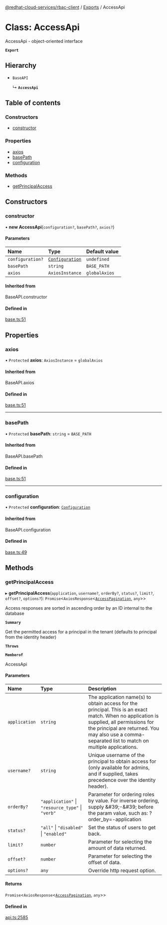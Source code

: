 [@redhat-cloud-services/rbac-client](../README.md) / [Exports](../modules.md) / AccessApi

# Class: AccessApi

AccessApi - object-oriented interface

**`Export`**

## Hierarchy

- `BaseAPI`

  ↳ **`AccessApi`**

## Table of contents

### Constructors

- [constructor](AccessApi.md#constructor)

### Properties

- [axios](AccessApi.md#axios)
- [basePath](AccessApi.md#basepath)
- [configuration](AccessApi.md#configuration)

### Methods

- [getPrincipalAccess](AccessApi.md#getprincipalaccess)

## Constructors

### constructor

• **new AccessApi**(`configuration?`, `basePath?`, `axios?`)

#### Parameters

| Name | Type | Default value |
| :------ | :------ | :------ |
| `configuration?` | [`Configuration`](Configuration.md) | `undefined` |
| `basePath` | `string` | `BASE_PATH` |
| `axios` | `AxiosInstance` | `globalAxios` |

#### Inherited from

BaseAPI.constructor

#### Defined in

[base.ts:51](https://github.com/mkholjuraev/javascript-clients/blob/master/packages/rbac/base.ts#L51)

## Properties

### axios

• `Protected` **axios**: `AxiosInstance` = `globalAxios`

#### Inherited from

BaseAPI.axios

#### Defined in

[base.ts:51](https://github.com/mkholjuraev/javascript-clients/blob/master/packages/rbac/base.ts#L51)

___

### basePath

• `Protected` **basePath**: `string` = `BASE_PATH`

#### Inherited from

BaseAPI.basePath

#### Defined in

[base.ts:51](https://github.com/mkholjuraev/javascript-clients/blob/master/packages/rbac/base.ts#L51)

___

### configuration

• `Protected` **configuration**: [`Configuration`](Configuration.md)

#### Inherited from

BaseAPI.configuration

#### Defined in

[base.ts:49](https://github.com/mkholjuraev/javascript-clients/blob/master/packages/rbac/base.ts#L49)

## Methods

### getPrincipalAccess

▸ **getPrincipalAccess**(`application`, `username?`, `orderBy?`, `status?`, `limit?`, `offset?`, `options?`): `Promise`<`AxiosResponse`<[`AccessPagination`](../interfaces/AccessPagination.md), `any`\>\>

Access responses are sorted in ascending order by an ID internal to the database

**`Summary`**

Get the permitted access for a principal in the tenant (defaults to principal from the identity header)

**`Throws`**

**`Memberof`**

AccessApi

#### Parameters

| Name | Type | Description |
| :------ | :------ | :------ |
| `application` | `string` | The application name(s) to obtain access for the principal. This is an exact match. When no application is supplied, all permissions for the principal are returned. You may also use a comma-separated list to match on multiple applications. |
| `username?` | `string` | Unique username of the principal to obtain access for (only available for admins, and if supplied, takes precedence over the identity header). |
| `orderBy?` | ``"application"`` \| ``"resource_type"`` \| ``"verb"`` | Parameter for ordering roles by value. For inverse ordering, supply \&#39;-\&#39; before the param value, such as: ?order_by&#x3D;-application |
| `status?` | ``"all"`` \| ``"disabled"`` \| ``"enabled"`` | Set the status of users to get back. |
| `limit?` | `number` | Parameter for selecting the amount of data returned. |
| `offset?` | `number` | Parameter for selecting the offset of data. |
| `options?` | `any` | Override http request option. |

#### Returns

`Promise`<`AxiosResponse`<[`AccessPagination`](../interfaces/AccessPagination.md), `any`\>\>

#### Defined in

[api.ts:2585](https://github.com/mkholjuraev/javascript-clients/blob/master/packages/rbac/api.ts#L2585)

